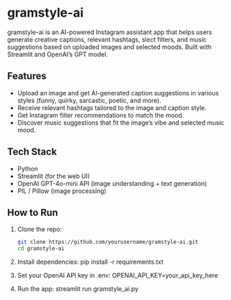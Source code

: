 # gramstyle-ai
gramstyle-ai is an AI-powered Instagram assistant app that helps users generate creative captions, relevant hashtags, slect filters, and music suggestions based on uploaded images and selected moods. Built with Streamlit and OpenAI’s GPT model.

## Features

- Upload an image and get AI-generated caption suggestions in various styles (funny, quirky, sarcastic, poetic, and more).
- Receive relevant hashtags tailored to the image and caption style.
- Get Instagram filter recommendations to match the mood.
- Discover music suggestions that fit the image’s vibe and selected music mood.

## Tech Stack

- Python  
- Streamlit (for the web UI)  
- OpenAI GPT-4o-mini API (image understanding + text generation)  
- PIL / Pillow (image processing)

## How to Run

1. Clone the repo:  
   ```bash
   git clone https://github.com/yourusername/gramstyle-ai.git
   cd gramstyle-ai

2. Install dependencies:
   pip install -r requirements.txt

3. Set your OpenAI API key in .env:
   OPENAI_API_KEY=your_api_key_here

4. Run the app:
   streamlit run gramstyle_ai.py
